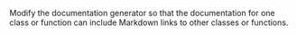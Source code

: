 Modify the documentation generator so that
the documentation for one class or function
can include Markdown links to other classes or functions.
